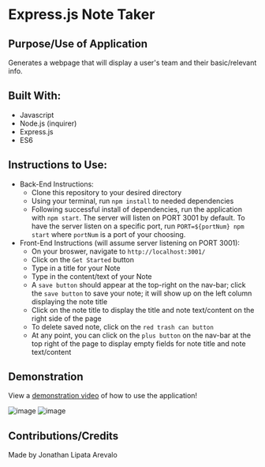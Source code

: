 # Express.js Note Taker

## Purpose/Use of Application
Generates a webpage that will display a user's team and their basic/relevant info.

## Built With:
* Javascript
* Node.js (inquirer)
* Express.js
* ES6

## Instructions to Use:
* Back-End Instructions:
    * Clone this repository to your desired directory
    * Using your terminal, run `npm install` to needed dependencies
    * Following successful install of dependencies, run the application with `npm start`. The server will listen on PORT 3001 by default. To have the server listen on a specific port, run `PORT=${portNum} npm start` where `portNum` is a port of your choosing. 
* Front-End Instructions (will assume server listening on PORT 3001):
    * On your broswer, navigate to `http://localhost:3001/`
    * Click on the `Get Started` button
    * Type in a title for your Note
    * Type in the content/text of your Note
    * A `save button` should appear at the top-right on the nav-bar; click the `save button` to save your note; it will show up on the left column displaying the note title
    * Click on the note title to display the title and note text/content on the right side of the page
    * To delete saved note, click on the `red trash can button`
    * At any point, you can click on the `plus button` on the nav-bar at the top right of the page to display empty fields for note title and note text/content

## Demonstration

View a [demonstration video](https://youtu.be/3TZDBl8glSU) of how to use the application!

![image](https://user-images.githubusercontent.com/109185830/194732687-b03691bf-c9d5-4a76-8325-d6a48c82c4c1.png)
![image](https://user-images.githubusercontent.com/109185830/194732732-5bfa9661-6139-4662-9d3d-065544b0eb23.png)

## Contributions/Credits
Made by Jonathan Lipata Arevalo